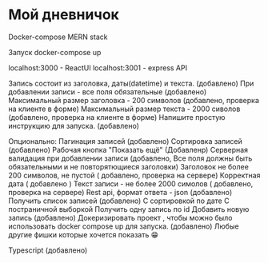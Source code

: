 # Мой дневничок

Docker-compose MERN stack

Запуск
docker-compose up

localhost:3000 - ReactUI
localhost:3001 - express API

Запись состоит из заголовка, даты(datetime) и текста. (добавлено)
При добавлении записи - все поля обязательные (добавлено)
Максимальный размер заголовка - 200 символов (добавлено, проверка на клиенте в форме)
Максимальный размер текста - 2000 сиволов (добавлено, проверка на клиенте в форме)
Напишите простую инструкцию для запуска. (добавлено)

Опционально:
Пагинация записей (добавлено)
Сортировка записей (добавлено)
Рабочая кнопка "Показать ещё" (Добавленр)
Серверная валидация при добавлении записи (добавлено, Все поля должны быть обязательными и не повторятющиеся заголовки)
Заголовок не более 200 символов, не пустой ( добавлено, проверка на сервере)
Корректная дата ( добавлено )
Текст записи - не более 2000 симолов ( добавлено, проверка на сервере)
Rest api, формат ответа - json (добавлено)
Получить список записей (добавлено)
С сортировкой по дате
С постраничной выборкой
Получить одну запись по id
Добавить новую запись (добавлено)
Докеризировать проект , чтобы можно было использовать docker compose up для запуска. (добавлено)
Любые другие фишки которые хочется показать 😁

Typescript (добавлено)
